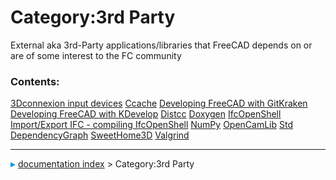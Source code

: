# Category:3rd Party
External aka 3rd-Party applications/libraries that FreeCAD depends on or are of some interest to the FC community

### Contents:

    
  [3Dconnexion input devices](3Dconnexion_input_devices.md)                 [Ccache](Ccache.md)                                                                           [Developing FreeCAD with GitKraken](Developing_FreeCAD_with_GitKraken.md)
  [Developing FreeCAD with KDevelop](Developing_FreeCAD_with_KDevelop.md)   [Distcc](Distcc.md)                                                                           [Doxygen](Doxygen.md)
  [IfcOpenShell](IfcOpenShell.md)                                           [Import/Export IFC - compiling IfcOpenShell](Import/Export_IFC_-_compiling_IfcOpenShell.md)   [NumPy](NumPy.md)
  [OpenCamLib](OpenCamLib.md)                                               [Std DependencyGraph](Std_DependencyGraph.md)                                                 [SweetHome3D](SweetHome3D.md)
  [Valgrind](Valgrind.md)



---
![](images/Right_arrow.png) [documentation index](../README.md) > Category:3rd Party
